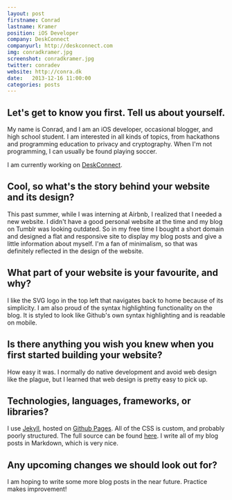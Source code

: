 ```yaml
---
layout: post
firstname: Conrad
lastname: Kramer
position: iOS Developer
company: DeskConnect
companyurl: http://deskconnect.com
img: conradkramer.jpg
screenshot: conradkramer.jpg
twitter: conradev
website: http://conra.dk
date:   2013-12-16 11:00:00
categories: posts
---
```


## Let's get to know you first. Tell us about yourself.

My name is Conrad, and I am an iOS developer, occasional blogger, and high school student. I am interested in all kinds of topics, from hackathons and programming education to privacy and cryptography. When I'm not programming, I can usually be found playing soccer.

I am currently working on [DeskConnect](http://deskconnect.com).

## Cool, so what's the story behind your website and its design?

This past summer, while I was interning at Airbnb, I realized that I needed a new website. I didn't have a good personal website at the time and my blog on Tumblr was looking outdated. So in my free time I bought a short domain and designed a flat and responsive site to display my blog posts and give a little information about myself. I'm a fan of minimalism, so that was definitely reflected in the design of the website.

## What part of your website is your favourite, and why?

I like the SVG logo in the top left that navigates back to home because of its simplicity. I am also proud of the syntax highlighting functionality on the blog. It is styled to look like Github's own syntax highlighting and is readable on mobile.

## Is there anything you wish you knew when you first started building your website?

How easy it was. I normally do native development and avoid web design like the plague, but I learned that web design is pretty easy to pick up.

## Technologies, languages, frameworks, or libraries?

I use [Jekyll](http://jekyllrb.com), hosted on [Github Pages](http://pages.github.com). All of the CSS is custom, and probably poorly structured. The full source can be found [here](https://github.com/conradev/conradev.github.io). I write all of my blog posts in Markdown, which is very nice.

## Any upcoming changes we should look out for?

I am hoping to write some more blog posts in the near future. Practice makes improvement!